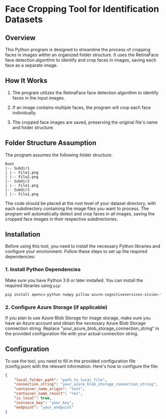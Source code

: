 # Face Cropping Tool for Identification Datasets

## Overview

This Python program is designed to streamline the process of cropping faces in images within an organized folder structure. It uses the RetinaFace face detection algorithm to identify and crop faces in images, saving each face as a separate image.

## How It Works

1. The program utilizes the RetinaFace face detection algorithm to identify faces in the input images.

2. If an image contains multiple faces, the program will crop each face individually.

3. The cropped face images are saved, preserving the original file's name and folder structure.

## Folder Structure Assumption

The program assumes the following folder structure:
```
Root
|-- Subdir1
| |-- File1.png
| |-- File2.png
|-- Subdir2
| |-- File1.png
|-- Subdir3
| |-- File1.png
```
The code should be placed at the root level of your dataset directory, with each subdirectory containing the image files you want to process. The program will automatically detect and crop faces in all images, saving the cropped face images in their respective subdirectories.

## Installation

Before using this tool, you need to install the necessary Python libraries and configure your environment. Follow these steps to set up the required dependencies:

### 1. Install Python Dependencies

Make sure you have Python 3.9 or later installed. You can install the required libraries using `pip`:

```bash
pip install opencv-python numpy pillow azure-cognitiveservices-vision-face azure-storage-blob retinaface
```

### 2. Configure Azure Storage (if applicable)
If you plan to use Azure Blob Storage for image storage, make sure you have an Azure account and obtain the necessary Azure Blob Storage connection string. Replace "your_azure_blob_storage_connection_string" in the provided configuration file with your actual connection string.

## Configuration
To use the tool, you need to fill in the provided configuration file (config.json) with the relevant information. Here's how to configure the file:
```json lines
{
    "local_folder_path": "path_to_local_file",
    "connection_string": "your_azure_blob_storage_connection_string",
    "container_name_origin": "test",
    "container_name_result": "res",
    "is_local": true,
    "instance_key": "your_key",
    "endpoint": "your_endpoint"
}
```
